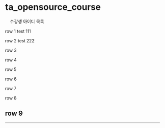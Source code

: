 # ta_opensource_course
  
  
수강생 아이디 목록

row 1
test 111

row 2
test 222

row 3

row 4

row 5

row 6

row 7

row 8

row 9
------------------------
------------------------
